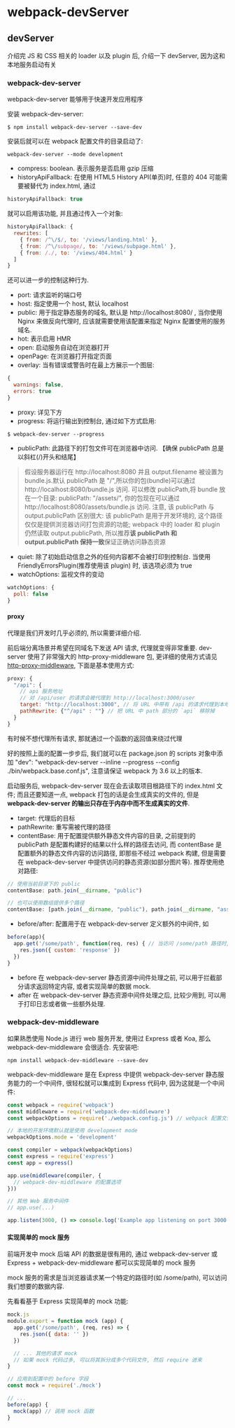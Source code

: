 # webpack-devServer

## devServer
介绍完 JS 和 CSS 相关的 loader 以及 plugin 后, 介绍一下 devServer, 因为这和本地服务启动有关

### webpack-dev-server
webpack-dev-server 能够用于快速开发应用程序

安装 webpack-dev-server:
```shell
$ npm install webpack-dev-server --save-dev
```

安装后就可以在 webpack 配置文件的目录启动了:
```shell
webpack-dev-server --mode development
```

- compress: boolean. 表示服务是否启用 gzip 压缩
- historyApiFallback: 在使用 HTML5 History API(单页)时, 任意的 404 可能需要被替代为 index.html, 通过
```js
historyApiFallback: true
```

就可以启用该功能, 并且通过传入一个对象:
```js
historyApiFallback: {
  rewrites: [
    { from: /^\/$/, to: '/views/landing.html' },
    { from: /^\/subpage/, to: '/views/subpage.html' },
    { from: /./, to: '/views/404.html' }
  ]
}
```
还可以进一步的控制这种行为.

- port: 请求监听的端口号
- host: 指定使用一个 host, 默认 localhost
- public: 用于指定静态服务的域名, 默认是 http://localhost:8080/ , 当你使用 Nginx 来做反向代理时, 应该就需要使用该配置来指定 Nginx 配置使用的服务域名.
- hot: 表示启用 HMR
- open: 启动服务自动在浏览器打开
- openPage: 在浏览器打开指定页面
- overlay: 当有错误或警告时在最上方展示一个图层:
```js
{
  warnings: false,
  errors: true
}
```
- proxy: 详见下方
- progress: 将运行输出到控制台, 通过如下方式启用:
```shell
$ webpack-dev-server --progress
```
- publicPath: 此路径下的打包文件可在浏览器中访问. 【确保 publicPath 总是以斜杠(/)开头和结尾】
> 假设服务器运行在 http://localhost:8080 并且 output.filename 被设置为 bundle.js.默认 publicPath 是 "/",所以你的包(bundle)可以通过 http://localhost:8080/bundle.js 访问. 可以修改 publicPath,将 bundle 放在一个目录:  publicPath: "/assets/", 你的包现在可以通过 http://localhost:8080/assets/bundle.js 访问.
注意, 该 publicPath 与 output.publicPath 区别很大: 该 publicPath 是用于开发环境的, 这个路径仅仅是提供浏览器访问打包资源的功能; webpack 中的 loader 和 plugin 仍然读取 output.publicPath, 所以推荐**该 publicPath 和 output.publicPath 保持一致**保证正确访问静态资源
- quiet: 除了初始启动信息之外的任何内容都不会被打印到控制台. 当使用 FriendlyErrorsPlugin(推荐使用该 plugin) 时, 该选项必须为 true
- watchOptions: 监视文件的变动
```js
watchOptions: {
  poll: false
}
```

#### proxy
代理是我们开发时几乎必须的, 所以需要详细介绍.

前后端分离场景并希望在同域名下发送 API 请求, 代理就变得非常重要. dev-server 使用了非常强大的 http-proxy-middleware 包, 更详细的使用方式请见 [http-proxy-middleware](https://github.com/chimurai/http-proxy-middleware), 下面是基本使用方式:
```js
proxy: {
  "/api": {
    // api 服务地址
    // 对 /api/user 的请求会被代理到 http://localhost:3000/user
    target: "http://localhost:3000", // 将 URL 中带有 /api 的请求代理到本地的 3000 端口的服务上
    pathRewrite: {"^/api" : ""} // 把 URL 中 path 部分的 `api` 移除掉
  }
}
```
有时候不想代理所有请求, 那就通过一个函数的返回值来绕过代理

好的按照上面的配置一步步后, 我们就可以在 package.json 的 scripts 对象中添加 "dev": "webpack-dev-server --inline --progress --config ./bin/webpack.base.conf.js", 注意请保证 webpack 为 3.6 以上的版本.

启动服务后, webpack-dev-server 现在会去读取项目根路径下的 index.html 文件; 而且还要知道一点, webpack 打包的话是会生成真实的文件的, 但是 **webpack-dev-server 的输出只存在于内存中而不生成真实的文件**.

- target: 代理后的目标
- pathRewrite: 重写需被代理的路径
- contentBase: 用于配置提供额外静态文件内容的目录, 之前提到的 publicPath 是配置构建好的结果以什么样的路径去访问, 而 contentBase 是配置额外的静态文件内容的访问路径, 即那些不经过 webpack 构建, 但是需要在 webpack-dev-server 中提供访问的静态资源(如部分图片等). 推荐使用绝对路径:
```js
// 使用当前目录下的 public
contentBase: path.join(__dirname, "public")

// 也可以使用数组提供多个路径
contentBase: [path.join(__dirname, "public"), path.join(__dirname, "assets")]
```
- before/after:  配置用于在 webpack-dev-server 定义额外的中间件, 如
```js
before(app){
  app.get('/some/path', function(req, res) { // 当访问 /some/path 路径时, 返回自定义的 json 数据
    res.json({ custom: 'response' })
  })
}
```
  - before 在 webpack-dev-server 静态资源中间件处理之前, 可以用于拦截部分请求返回特定内容, 或者实现简单的数据 mock.
  - after 在 webpack-dev-server 静态资源中间件处理之后, 比较少用到, 可以用于打印日志或者做一些额外处理.

### webpack-dev-middleware
如果熟悉使用 Node.js 进行 web 服务开发, 使用过 Express 或者 Koa, 那么 webpack-dev-middleware 会很适合. 先安装吧:
```shell
npm install webpack-dev-middleware --save-dev
```

webpack-dev-middleware 是在 Express 中提供 webpack-dev-server 静态服务能力的一个中间件, 很轻松就可以集成到 Express 代码中, 因为这就是一个中间件:
```js
const webpack = require('webpack')
const middleware = require('webpack-dev-middleware')
const webpackOptions = require('./webpack.config.js') // webpack 配置文件的路径

// 本地的开发环境默认就是使用 development mode
webpackOptions.mode = 'development'

const compiler = webpack(webpackOptions)
const express = require('express')
const app = express()

app.use(middleware(compiler, {
  // webpack-dev-middleware 的配置选项
}))

// 其他 Web 服务中间件
// app.use(...)

app.listen(3000, () => console.log('Example app listening on port 3000!'))...
```

#### 实现简单的 mock 服务
前端开发中 mock 后端 API 的数据是很有用的, 通过 webpack-dev-server 或 Express + webpack-dev-middleware 都可以实现简单的 mock 服务

mock 服务的需求是当浏览器请求某一个特定的路径时(如 /some/path), 可以访问我们想要的数据内容.

先看看基于 Express 实现简单的 mock 功能:
```js
mock.js
module.export = function mock (app) {
  app.get('/some/path', (req, res) => {
    res.json({ data: '' })
  })

  // ... 其他的请求 mock
  // 如果 mock 代码过多, 可以将其拆分成多个代码文件, 然后 require 进来
}

// 应用到配置中的 before 字段
const mock = require('./mock')

// ...
before(app) {
  mock(app) // 调用 mock 函数
}
```

